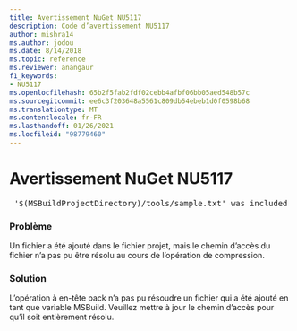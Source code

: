 ```yaml
---
title: Avertissement NuGet NU5117
description: Code d’avertissement NU5117
author: mishra14
ms.author: jodou
ms.date: 8/14/2018
ms.topic: reference
ms.reviewer: anangaur
f1_keywords:
- NU5117
ms.openlocfilehash: 65b2f5fab2fdf02cebb4afbf06bb05aed548b57c
ms.sourcegitcommit: ee6c3f203648a5561c809db54ebeb1d0f0598b68
ms.translationtype: MT
ms.contentlocale: fr-FR
ms.lasthandoff: 01/26/2021
ms.locfileid: "98779460"
---
```

# <a name="nuget-warning-nu5117"></a>Avertissement NuGet NU5117
<pre> '$(MSBuildProjectDirectory)/tools/sample.txt' was included in the project but the path could not be resolved. Skipping...</pre>

### <a name="issue"></a>Problème

Un fichier a été ajouté dans le fichier projet, mais le chemin d’accès du fichier n’a pas pu être résolu au cours de l’opération de compression.


### <a name="solution"></a>Solution

L’opération à en-tête pack n’a pas pu résoudre un fichier qui a été ajouté en tant que variable MSBuild. Veuillez mettre à jour le chemin d’accès pour qu’il soit entièrement résolu.

